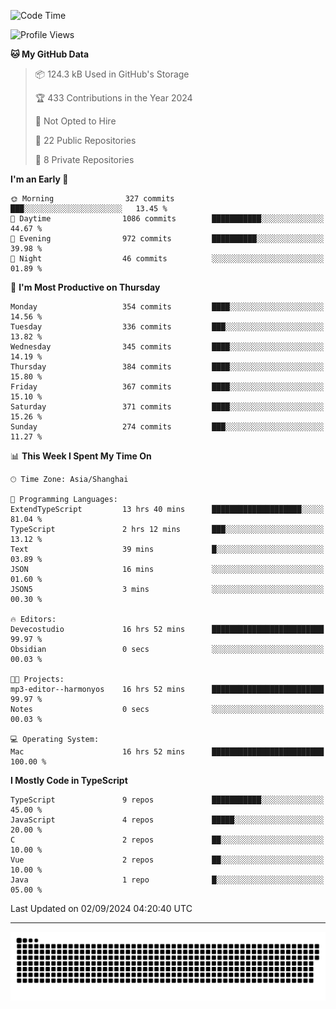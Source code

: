 <!--
<picture>
  <source
    srcset="https://github-readme-stats.vercel.app/api?username=kevinxft&show_icons=true&theme=dark"
    media="(prefers-color-scheme: dark)"
  />
  <source
    srcset="https://github-readme-stats.vercel.app/api?username=kevinxft&show_icons=true"
    media="(prefers-color-scheme: light), (prefers-color-scheme: no-preference)"
  />
  <img src="https://github-readme-stats.vercel.app/api?username=kevinxft&show_icons=true" />
</picture>
-->

<!--START_SECTION:waka-->
![Code Time](http://img.shields.io/badge/Code%20Time-2%2C502%20hrs%2032%20mins-blue)

![Profile Views](http://img.shields.io/badge/Profile%20Views-0-blue)

**🐱 My GitHub Data** 

> 📦 124.3 kB Used in GitHub's Storage 
 > 
> 🏆 433 Contributions in the Year 2024
 > 
> 🚫 Not Opted to Hire
 > 
> 📜 22 Public Repositories 
 > 
> 🔑 8 Private Repositories 
 > 
**I'm an Early 🐤** 

```text
🌞 Morning                327 commits         ███░░░░░░░░░░░░░░░░░░░░░░   13.45 % 
🌆 Daytime                1086 commits        ███████████░░░░░░░░░░░░░░   44.67 % 
🌃 Evening                972 commits         ██████████░░░░░░░░░░░░░░░   39.98 % 
🌙 Night                  46 commits          ░░░░░░░░░░░░░░░░░░░░░░░░░   01.89 % 
```
📅 **I'm Most Productive on Thursday** 

```text
Monday                   354 commits         ████░░░░░░░░░░░░░░░░░░░░░   14.56 % 
Tuesday                  336 commits         ███░░░░░░░░░░░░░░░░░░░░░░   13.82 % 
Wednesday                345 commits         ████░░░░░░░░░░░░░░░░░░░░░   14.19 % 
Thursday                 384 commits         ████░░░░░░░░░░░░░░░░░░░░░   15.80 % 
Friday                   367 commits         ████░░░░░░░░░░░░░░░░░░░░░   15.10 % 
Saturday                 371 commits         ████░░░░░░░░░░░░░░░░░░░░░   15.26 % 
Sunday                   274 commits         ███░░░░░░░░░░░░░░░░░░░░░░   11.27 % 
```


📊 **This Week I Spent My Time On** 

```text
🕑︎ Time Zone: Asia/Shanghai

💬 Programming Languages: 
ExtendTypeScript         13 hrs 40 mins      ████████████████████░░░░░   81.04 % 
TypeScript               2 hrs 12 mins       ███░░░░░░░░░░░░░░░░░░░░░░   13.12 % 
Text                     39 mins             █░░░░░░░░░░░░░░░░░░░░░░░░   03.89 % 
JSON                     16 mins             ░░░░░░░░░░░░░░░░░░░░░░░░░   01.60 % 
JSON5                    3 mins              ░░░░░░░░░░░░░░░░░░░░░░░░░   00.30 % 

🔥 Editors: 
Devecostudio             16 hrs 52 mins      █████████████████████████   99.97 % 
Obsidian                 0 secs              ░░░░░░░░░░░░░░░░░░░░░░░░░   00.03 % 

🐱‍💻 Projects: 
mp3-editor--harmonyos    16 hrs 52 mins      █████████████████████████   99.97 % 
Notes                    0 secs              ░░░░░░░░░░░░░░░░░░░░░░░░░   00.03 % 

💻 Operating System: 
Mac                      16 hrs 52 mins      █████████████████████████   100.00 % 
```

**I Mostly Code in TypeScript** 

```text
TypeScript               9 repos             ███████████░░░░░░░░░░░░░░   45.00 % 
JavaScript               4 repos             █████░░░░░░░░░░░░░░░░░░░░   20.00 % 
C                        2 repos             ██░░░░░░░░░░░░░░░░░░░░░░░   10.00 % 
Vue                      2 repos             ██░░░░░░░░░░░░░░░░░░░░░░░   10.00 % 
Java                     1 repo              █░░░░░░░░░░░░░░░░░░░░░░░░   05.00 % 
```




 Last Updated on 02/09/2024 04:20:40 UTC
<!--END_SECTION:waka-->

---

<picture>
  <source media="(prefers-color-scheme: dark)" srcset="https://raw.githubusercontent.com/kevinxft/kevinxft/output/github-contribution-grid-snake-dark.svg">
  <source media="(prefers-color-scheme: light)" srcset="https://raw.githubusercontent.com/kevinxft/kevinxft/output/github-contribution-grid-snake.svg">
  <img alt="github contribution grid snake animation" src="https://raw.githubusercontent.com/kevinxft/kevinxft/output/github-contribution-grid-snake.svg">
</picture>